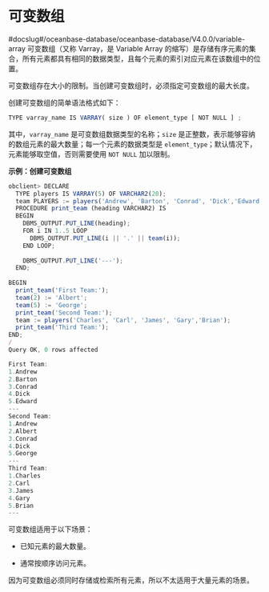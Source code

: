 可变数组 
=========================
#docslug#/oceanbase-database/oceanbase-database/V4.0.0/variable-array
可变数组（又称 Varray，是 Variable Array 的缩写）是存储有序元素的集合，所有元素都具有相同的数据类型，且每个元素的索引对应元素在该数组中的位置。

可变数组存在大小的限制。当创建可变数组时，必须指定可变数组的最大长度。

创建可变数组的简单语法格式如下：

```javascript
TYPE varray_name IS VARRAY( size ) OF element_type [ NOT NULL ] ;
```



其中，`varray_name` 是可变数组数据类型的名称；`size` 是正整数，表示能够容纳的数组元素的最大数量；每一个元素的数据类型是 `element_type`；默认情况下，元素能够取空值，否则需要使用 `NOT NULL` 加以限制。

**示例：创建可变数组** 

```javascript
obclient> DECLARE
  TYPE players IS VARRAY(5) OF VARCHAR2(20);   
  team PLAYERS := players('Andrew', 'Barton', 'Conrad', 'Dick','Edward');
  PROCEDURE print_team (heading VARCHAR2) IS
  BEGIN
    DBMS_OUTPUT.PUT_LINE(heading);
    FOR i IN 1..5 LOOP
      DBMS_OUTPUT.PUT_LINE(i || '.' || team(i));
    END LOOP;
  
    DBMS_OUTPUT.PUT_LINE('---'); 
  END;
  
BEGIN 
  print_team('First Team:');
  team(2) := 'Albert'; 
  team(5) := 'George';
  print_team('Second Team:');
  team := players('Charles', 'Carl', 'James', 'Gary','Brian');
  print_team('Third Team:');
END;
/
Query OK, 0 rows affected 

First Team:
1.Andrew
2.Barton
3.Conrad
4.Dick
5.Edward
---
Second Team:
1.Andrew
2.Albert
3.Conrad
4.Dick
5.George
---
Third Team:
1.Charles
2.Carl
3.James
4.Gary
5.Brian
---
```



可变数组适用于以下场景：

* 已知元素的最大数量。

  

* 通常按顺序访问元素。

  




因为可变数组必须同时存储或检索所有元素，所以不太适用于大量元素的场景。
